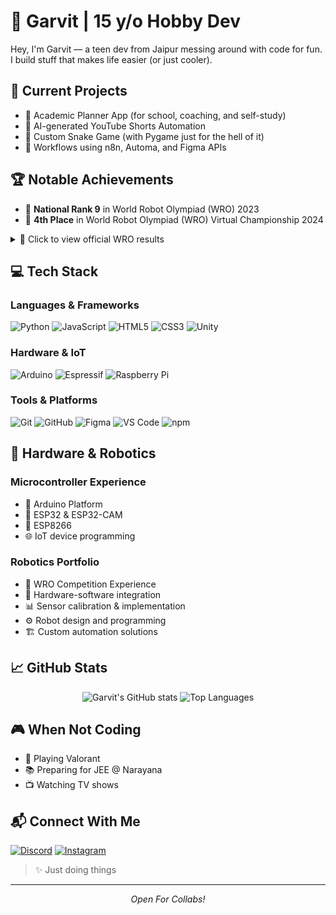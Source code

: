 # 🧠 Garvit | 15 y/o Hobby Dev

Hey, I'm Garvit — a teen dev from Jaipur messing around with code for fun.  
I build stuff that makes life easier (or just cooler).  

## 🔭 Current Projects
- 🎯 Academic Planner App (for school, coaching, and self-study)
- 🧠 AI-generated YouTube Shorts Automation
- 🐍 Custom Snake Game (with Pygame just for the hell of it)
- 🔁 Workflows using n8n, Automa, and Figma APIs

## 🏆 Notable Achievements
- 🥇 **National Rank 9** in World Robot Olympiad (WRO) 2023  
- 🏅 **4th Place** in World Robot Olympiad (WRO) Virtual Championship 2024  
<details>
  <summary>📄 Click to view official WRO results</summary>

### 🧠 Future Innovators Senior – 2024  
**Team Name:** LANDSLIDEWATCHER  
**Rank:** 9th Place (Senior Category)  
📸 ![2024 Result](./wro-2024-senior-result.png)  
🔗 [Official Results Page – 2024 (scroll to “Future Innovators Senior”)](https://wroindia.org/season-2024/result/)

---

### 🧠 Future Innovators Senior – Virtual Round 2025  
**Team Name:** AUTONOMOUS URBAN RECYCLER (AURo)  
**Rank:** 9th Overall | 🥉 4th Place in Senior Category  
📸 ![2025 Result](./wro-2025-senior-result.png)  
🔗 [Official Results Page – 2025](https://wroindia.org/season-2025/result/)

</details>


## 💻 Tech Stack  
### Languages & Frameworks
![Python](https://img.shields.io/badge/-Python-3776AB?style=flat-square&logo=Python&logoColor=white)
![JavaScript](https://img.shields.io/badge/-JavaScript-F7DF1E?style=flat-square&logo=javascript&logoColor=black)
![HTML5](https://img.shields.io/badge/-HTML5-E34F26?style=flat-square&logo=html5&logoColor=white)
![CSS3](https://img.shields.io/badge/-CSS3-1572B6?style=flat-square&logo=css3&logoColor=white)
![Unity](https://img.shields.io/badge/-Unity-000000?style=flat-square&logo=unity&logoColor=white)


### Hardware & IoT
![Arduino](https://img.shields.io/badge/-Arduino-00979D?style=flat-square&logo=Arduino&logoColor=white)
![Espressif](https://img.shields.io/badge/-Espressif-E7352C?style=flat-square&logo=espressif&logoColor=white)
![Raspberry Pi](https://img.shields.io/badge/-Raspberry%20Pi-C51A4A?style=flat-square&logo=Raspberry-Pi)

### Tools & Platforms
![Git](https://img.shields.io/badge/-Git-F05032?style=flat-square&logo=git&logoColor=white)
![GitHub](https://img.shields.io/badge/-GitHub-181717?style=flat-square&logo=github)
![Figma](https://img.shields.io/badge/-Figma-F24E1E?style=flat-square&logo=figma&logoColor=white)
![VS Code](https://img.shields.io/badge/-VS%20Code-007ACC?style=flat-square&logo=visual-studio-code&logoColor=white)
![npm](https://img.shields.io/badge/-NPM-CB3837?style=flat-square&logo=npm&logoColor=white)

## 🤖 Hardware & Robotics
### Microcontroller Experience
- 🔌 Arduino Platform
- 🎯 ESP32 & ESP32-CAM
- 📡 ESP8266
- 🌐 IoT device programming

### Robotics Portfolio
- 🤖 WRO Competition Experience
- 🔧 Hardware-software integration
- 📊 Sensor calibration & implementation
- ⚙️ Robot design and programming
- 🏗️ Custom automation solutions

## 📈 GitHub Stats
<p align="center">
  <img src="https://github-readme-stats.vercel.app/api?username=GarvitSinghal1&show_icons=true&theme=radical" alt="Garvit's GitHub stats" />
  <img src="https://github-readme-stats.vercel.app/api/top-langs/?username=GarvitSinghal1&layout=compact&theme=radical" alt="Top Languages" />
</p>

## 🎮 When Not Coding  
- 🎯 Playing Valorant
- 📚 Preparing for JEE @ Narayana
- 📺 Watching TV shows

## 📬 Connect With Me

[![Discord](https://img.shields.io/badge/Discord-prome444-5865F2?style=flat-square&logo=discord&logoColor=white)](https://discord.com/users/prome444)
[![Instagram](https://img.shields.io/badge/Instagram-@GarvitSinghal1-E4405F?style=flat-square&logo=instagram&logoColor=white)](https://instagram.com/GarvitSinghal1)


> ✨ Just doing things

---

<p align="center">
  <i>Open For Collabs!</i>
</p>


